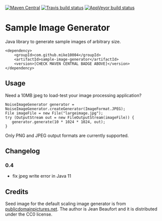 [![Maven Central](https://img.shields.io/maven-central/v/com.github.mike10004/sample-image-generator.svg)](https://repo1.maven.org/maven2/com/github/mike10004/sample-image-generator/)
[![Travis build status](https://img.shields.io/travis/mike10004/sample-image-generator.svg)](https://travis-ci.org/mike10004/sample-image-generator)
[![AppVeyor build status](https://ci.appveyor.com/api/projects/status/2ahqy3e68r5nwm2i?svg=true)](https://ci.appveyor.com/project/mike10004/sample-image-generator)

# Sample Image Generator

Java library to generate sample images of arbitrary size.

    <dependency>
        <groupId>com.github.mike10004</groupId>
        <artifactId>sample-image-generator</artifactId>
        <version>[CHECK MAVEN CENTRAL BADGE ABOVE]</version>
    </dependency>

## Usage

Need a 10MB jpeg to load-test your image processing application? 

    NoiseImageGenerator generator = NoiseImageGenerator.createGenerator(ImageFormat.JPEG);
    File imageFile = new File("largeimage.jpg");
    try (OutputStream out = new FileOutputStream(imageFile)) {
       generator.generate(10 * 1024 * 1024, out);
    }

Only PNG and JPEG output formats are currently supported.

## Changelog

### 0.4

* fix jpeg write error in Java 11

## Credits

Seed image for the default scaling image generator is from 
[publicdomainpictures.net][pdn-image-url]. The author is Jean Beaufort and 
it is distributed under the CC0 license.

[pdn-image-url]: http://www.publicdomainpictures.net/view-image.php?image=210256&picture=bison 

